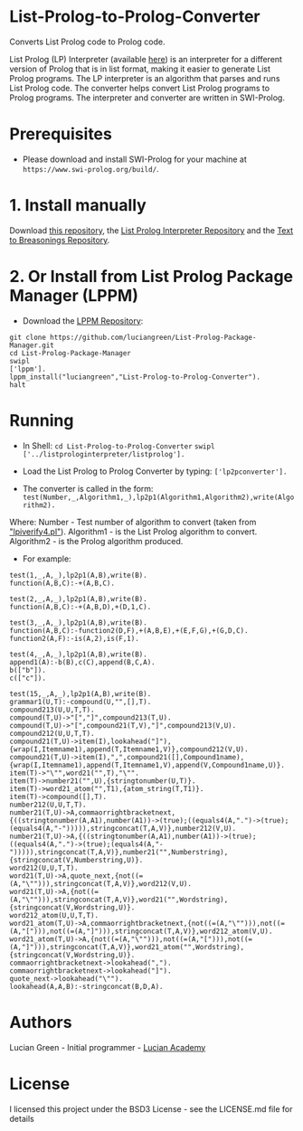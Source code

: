 # List-Prolog-to-Prolog-Converter

Converts List Prolog code to Prolog code.

List Prolog (LP) Interpreter (available <a href="https://github.com/luciangreen/listprologinterpreter">here</a>) is an interpreter for a different version of Prolog that is in list format, making it easier to generate List Prolog programs. The LP interpreter is an algorithm that parses and runs List Prolog code. The converter helps convert List Prolog programs to Prolog programs.  The interpreter and converter are written in SWI-Prolog.


# Prerequisites

* Please download and install SWI-Prolog for your machine at `https://www.swi-prolog.org/build/`.

# 1. Install manually

Download <a href="http://github.com/luciangreen/List-Prolog-to-Prolog-Converter/">this repository</a>, the <a href="https://github.com/luciangreen/listprologinterpreter">List Prolog Interpreter Repository</a> and the <a href="https://github.com/luciangreen/Text-to-Breasonings">Text to Breasonings Repository</a>.

# 2. Or Install from List Prolog Package Manager (LPPM)

* Download the <a href="https://github.com/luciangreen/List-Prolog-Package-Manager">LPPM Repository</a>:

```
git clone https://github.com/luciangreen/List-Prolog-Package-Manager.git
cd List-Prolog-Package-Manager
swipl
['lppm'].
lppm_install("luciangreen","List-Prolog-to-Prolog-Converter").
halt
```

# Running

* In Shell:
`cd List-Prolog-to-Prolog-Converter`
`swipl`
`['../listprologinterpreter/listprolog'].`    

* Load the List Prolog to Prolog Converter by typing:
`['lp2pconverter'].`

* The converter is called in the form:
`test(Number,_,Algorithm1,_),lp2p1(Algorithm1,Algorithm2),write(Algorithm2).`

Where:
Number - Test number of algorithm to convert (taken from <a href="https://github.com/luciangreen/listprologinterpreter/blob/master/lpiverify4.pl">"lpiverify4.pl"</a>).
Algorithm1 - is the List Prolog algorithm to convert.
Algorithm2 - is the Prolog algorithm produced.

* For example:
```
test(1,_,A,_),lp2p1(A,B),write(B).
function(A,B,C):-+(A,B,C).
```

```
test(2,_,A,_),lp2p1(A,B),write(B).
function(A,B,C):-+(A,B,D),+(D,1,C).
```

```
test(3,_,A,_),lp2p1(A,B),write(B).
function(A,B,C):-function2(D,F),+(A,B,E),+(E,F,G),+(G,D,C).
function2(A,F):-is(A,2),is(F,1).
```

```
test(4,_,A,_),lp2p1(A,B),write(B).
append1(A):-b(B),c(C),append(B,C,A).
b(["b"]).
c(["c"]).
```

```
test(15,_,A,_),lp2p1(A,B),write(B).
grammar1(U,T):-compound(U,"",[],T).
compound213(U,U,T,T).
compound(T,U)->"[","]",compound213(T,U).
compound(T,U)->"[",compound21(T,V),"]",compound213(V,U).
compound212(U,U,T,T).
compound21(T,U)->item(I),lookahead("]"),{wrap(I,Itemname1),append(T,Itemname1,V)},compound212(V,U).
compound21(T,U)->item(I),",",compound21([],Compound1name),{wrap(I,Itemname1),append(T,Itemname1,V),append(V,Compound1name,U)}.
item(T)->"\"",word21("",T),"\"".
item(T)->number21("",U),{stringtonumber(U,T)}.
item(T)->word21_atom("",T1),{atom_string(T,T1)}.
item(T)->compound([],T).
number212(U,U,T,T).
number21(T,U)->A,commaorrightbracketnext,{((stringtonumber(A,A1),number(A1))->(true);((equals4(A,".")->(true);(equals4(A,"-"))))),stringconcat(T,A,V)},number212(V,U).
number21(T,U)->A,{((stringtonumber(A,A1),number(A1))->(true);((equals4(A,".")->(true);(equals4(A,"-"))))),stringconcat(T,A,V)},number21("",Numberstring),{stringconcat(V,Numberstring,U)}.
word212(U,U,T,T).
word21(T,U)->A,quote_next,{not((=(A,"\""))),stringconcat(T,A,V)},word212(V,U).
word21(T,U)->A,{not((=(A,"\""))),stringconcat(T,A,V)},word21("",Wordstring),{stringconcat(V,Wordstring,U)}.
word212_atom(U,U,T,T).
word21_atom(T,U)->A,commaorrightbracketnext,{not((=(A,"\""))),not((=(A,"["))),not((=(A,"]"))),stringconcat(T,A,V)},word212_atom(V,U).
word21_atom(T,U)->A,{not((=(A,"\""))),not((=(A,"["))),not((=(A,"]"))),stringconcat(T,A,V)},word21_atom("",Wordstring),{stringconcat(V,Wordstring,U)}.
commaorrightbracketnext->lookahead(",").
commaorrightbracketnext->lookahead("]").
quote_next->lookahead("\"").
lookahead(A,A,B):-stringconcat(B,D,A).
```

# Authors

Lucian Green - Initial programmer - <a href="https://www.lucianacademy.com/">Lucian Academy</a>

# License

I licensed this project under the BSD3 License - see the LICENSE.md file for details
